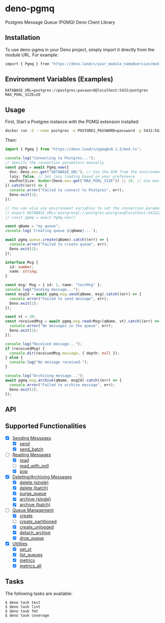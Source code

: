 # deno-pgmq

Postgres Message Queue (PGMQ) Deno Client Library

## Installation

To use deno-pgmq in your Deno project, simply import it directly from the module
URL. For example:

```bash
import { Pgmq } from "https://deno.land/x/your_module_name@version/mod.ts"; // Replace with your actual module URL and version
```

## Environment Variables (Examples)

```
DATABASE_URL=postgres://postgres:password@localhost:5432/postgres
MAX_POOL_SIZE=20
```

## Usage

First, Start a Postgres instance with the PGMQ extension installed:

```bash
docker run -d --name postgres -e POSTGRES_PASSWORD=password -p 5432:5432 quay.io/tembo/pgmq-pg:latest
```

Then:

```ts
import { Pgmq } from "https://deno.land/x/pgmq@v0.1.2/mod.ts";

console.log("Connecting to Postgres...");
// Specify the connection parameters manually
const pgmq = await Pgmq.new({
  dsn: Deno.env.get("DATABASE_URL"), // Use the DSN from the environment variable
  lazy: false, // Set lazy loading based on your preference
  maxPoolSize: Number(Deno.env.get("MAX_POOL_SIZE")) || 20, // Use max pool size from env
}).catch((err) => {
  console.error("Failed to connect to Postgres", err);
  Deno.exit(1);
});

// You can also use environment variables to set the connection parameters
// export DATABASE_URL='postgresql://postgres:postgres@localhost:54322/postgres'
// const pgmq = await Pgmq.new()

const qName = "my_queue";
console.log(`Creating queue ${qName}...`);

await pgmq.queue.create(qName).catch((err) => {
  console.error("Failed to create queue", err);
  Deno.exit(1);
});

interface Msg {
  id: number;
  name: string;
}

const msg: Msg = { id: 1, name: "testMsg" };
console.log("Sending message...");
const msgId = await pgmq.msg.send(qName, msg).catch((err) => {
  console.error("Failed to send message", err);
  Deno.exit(1);
});

const vt = 30;
const receivedMsg = await pgmq.msg.read<Msg>(qName, vt).catch((err) => {
  console.error("No messages in the queue", err);
  Deno.exit(1);
});

console.log("Received message...");
if (receivedMsg) {
  console.dir(receivedMsg.message, { depth: null });
} else {
  console.log("No message received.");
}

console.log("Archiving message...");
await pgmq.msg.archive(qName, msgId).catch((err) => {
  console.error("Failed to archive message", err);
  Deno.exit(1);
});
```

## API

## Supported Functionalities

- [x] [Sending Messages](https://tembo-io.github.io/pgmq/api/sql/functions/#sending-messages)
  - [x] [send](https://tembo-io.github.io/pgmq/api/sql/functions/#send)
  - [x] [send_batch](https://tembo-io.github.io/pgmq/api/sql/functions/#send_batch)
- [ ] [Reading Messages](https://tembo-io.github.io/pgmq/api/sql/functions/#reading-messages)
  - [x] [read](https://tembo-io.github.io/pgmq/api/sql/functions/#read)
  - [ ] [read_with_poll](https://tembo-io.github.io/pgmq/api/sql/functions/#read_with_poll)
  - [x] [pop](https://tembo-io.github.io/pgmq/api/sql/functions/#pop)
- [x] [Deleting/Archiving Messages](https://tembo-io.github.io/pgmq/api/sql/functions/#deletingarchiving-messages)
  - [x] [delete (single)](https://tembo-io.github.io/pgmq/api/sql/functions/#delete-single)
  - [x] [delete (batch)](https://tembo-io.github.io/pgmq/api/sql/functions/#delete-batch)
  - [x] [purge_queue](https://tembo-io.github.io/pgmq/api/sql/functions/#purge_queue)
  - [x] [archive (single)](https://tembo-io.github.io/pgmq/api/sql/functions/#archive-single)
  - [x] [archive (batch)](https://tembo-io.github.io/pgmq/api/sql/functions/#archive-batch)
- [ ] [Queue Management](https://tembo-io.github.io/pgmq/api/sql/functions/#queue-management)
  - [x] [create](https://tembo-io.github.io/pgmq/api/sql/functions/#create)
  - [ ] [create_partitioned](https://tembo-io.github.io/pgmq/api/sql/functions/#create_partitioned)
  - [x] [create_unlogged](https://tembo-io.github.io/pgmq/api/sql/functions/#create_unlogged)
  - [x] [detach_archive](https://tembo-io.github.io/pgmq/api/sql/functions/#detach_archive)
  - [x] [drop_queue](https://tembo-io.github.io/pgmq/api/sql/functions/#drop_queue)
- [x] [Utilities](https://tembo-io.github.io/pgmq/api/sql/functions/#utilities)
  - [x] [set_vt](https://tembo-io.github.io/pgmq/api/sql/functions/#set_vt)
  - [x] [list_queues](https://tembo-io.github.io/pgmq/api/sql/functions/#list_queues)
  - [x] [metrics](https://tembo-io.github.io/pgmq/api/sql/functions/#metrics)
  - [x] [metrics_all](https://tembo-io.github.io/pgmq/api/sql/functions/#metrics_all)

## Tasks

The following tasks are available:

```
$ deno task test
$ deno task lint
$ deno task fmt
$ deno task coverage
```
